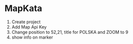 # MapKata
1. Create project
2. Add Map Api Key
3. Change position to 52,21, title for POLSKA and ZOOM to 9 
4. show info on marker